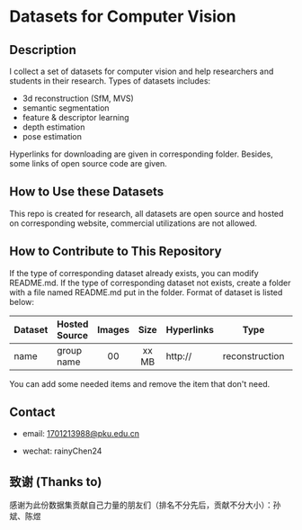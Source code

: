 # Datasets for Computer Vision

## Description

I collect a set of datasets for computer vision and help researchers and students in their research. Types of datasets includes:
* 3d reconstruction (SfM, MVS)
* semantic segmentation
* feature & descriptor learning
* depth estimation
* pose estimation

Hyperlinks for downloading are given in corresponding folder. Besides, some links of open source code are given. 

## How to Use these Datasets

This repo is created for research, all datasets are open source and hosted on corresponding website, commercial utilizations are not allowed.  
## How to Contribute to This Repository

If the type of corresponding dataset already exists, you can modify README.md.  If the type of corresponding dataset not exists, create a folder with a file named README.md put in the folder. Format of dataset is listed below:

| Dataset | Hosted Source | Images | Size | Hyperlinks | Type | Ground Truth |
| :--------   | :-----   | :----: | :----: | :---- | :----: |:----: |
| name | group name | 00 | xx MB | http:// | reconstruction | Yes/No |

You can add some needed items and remove the item that don't need.


## Contact

* email: 1701213988@pku.edu.cn

* wechat: rainyChen24

## **致谢 (Thanks to)**
感谢为此份数据集贡献自己力量的朋友们（排名不分先后，贡献不分大小）：孙斌、陈煜


